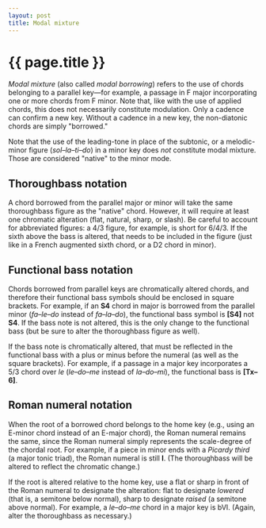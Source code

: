 ```yaml
---
layout: post
title: Modal mixture
---
```


{{ page.title }}
================

*Modal mixture* (also called *modal borrowing*) refers to the use of chords belonging to a parallel key—for example, a passage in F major incorporating one or more chords from F minor. Note that, like with the use of applied chords, this does not necessarily constitute modulation. Only a cadence can confirm a new key. Without a cadence in a new key, the non-diatonic chords are simply "borrowed."

Note that the use of the leading-tone in place of the subtonic, or a melodic-minor figure (*sol–la–ti–do*) in a minor key does *not* constitute modal mixture. Those are considered "native" to the minor mode.


## Thoroughbass notation ##

A chord borrowed from the parallel major or minor will take the same thoroughbass figure as the "native" chord. However, it will require at least one chromatic alteration (flat, natural, sharp, or slash). Be careful to account for abbreviated figures: a 4/3 figure, for example, is short for 6/4/3. If the sixth above the bass is altered, that needs to be included in the figure (just like in a French augmented sixth chord, or a D2 chord in minor).

## Functional bass notation ##

Chords borrowed from parallel keys are chromatically altered chords, and therefore their functional bass symbols should be enclosed in square brackets. For example, if an **S4** chord in major is borrowed from the parallel minor (*fa–le–do* instead of *fa–la–do*), the functional bass symbol is **\[S4\]** not **S4**. If the bass note is not altered, this is the only change to the functional bass (but be sure to alter the thoroughbass figure as well).

If the bass note is chromatically altered, that must be reflected in the functional bass with a plus or minus before the numeral (as well as the square brackets). For example, if a passage in a major key incorporates a 5/3 chord over *le* (*le–do–me* instead of *la–do–mi*), the functional bass is **\[Tx–6\]**.


## Roman numeral notation ##

When the root of a borrowed chord belongs to the home key (e.g., using an E-minor chord instead of an E-major chord), the Roman numeral remains the same, since the Roman numeral simply represents the scale-degree of the chordal root. For example, if a piece in minor ends with a *Picardy third* (a major tonic triad), the Roman numeral is still **I**. (The thoroughbass will be altered to reflect the chromatic change.)

If the root is altered relative to the home key, use a flat or sharp in front of the Roman numeral to designate the alteration: flat to designate *lowered* (that is, a semitone below normal), sharp to designate *raised* (a semitone above normal). For example, a *le–do–me* chord in a major key is bVI. (Again, alter the thoroughbass as necessary.)